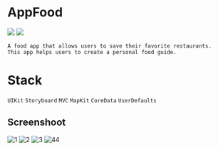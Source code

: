 # AppFood
<p><img src="https://img.shields.io/badge/iOS-15.0+-865EFC.svg" /> <img src="https://img.shields.io/badge/iPadOS-15.0+-F65EFC.svg"/></p>

 ```
A food app that allows users to save their favorite restaurants.
This app helps users to create a personal food guide.
  ```
 # Stack
 ```UIKit``` ```Storyboard``` ```MVC``` ```MapKit``` ```CoreData``` ```UserDefaults```





  ## Screenshoot 
![1](https://user-images.githubusercontent.com/107209053/174886478-191308d9-7484-4a36-a505-3cb90eae1fde.png)
![2](https://user-images.githubusercontent.com/107209053/174886483-2a5d8a0e-d262-4a9c-ab56-2e18d3c621f2.png)
![3](https://user-images.githubusercontent.com/107209053/174886491-35e58e47-b97b-4c6c-b520-7d26f6f0246f.png)
![44](https://user-images.githubusercontent.com/107209053/174886499-b46d6bfd-8275-4c2e-9440-0ec9f50bf548.png)

